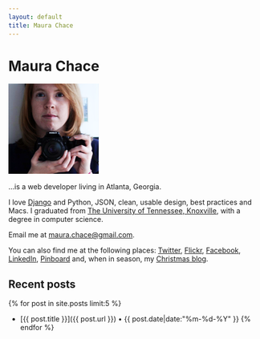 ```yaml
---
layout: default
title: Maura Chace
---
```


# Maura Chace

<img src="/media/img/about/maura_chace.png" class="right">

&#8230;is a web developer living in Atlanta, Georgia.

I love [Django][] and Python, JSON, clean, usable design, best practices and Macs. I graduated from [The University of Tennessee, Knoxville][UT], with a degree in computer science.

Email me at <a href="mailto:&#109;&#97;&#117;&#114;&#97;&#46;&#99;&#104;&#97;&#99;&#101;&#64;&#103;&#109;&#97;&#105;&#108;&#46;&#99;&#111;&#109;">&#109;&#97;&#117;&#114;&#97;&#46;&#99;&#104;&#97;&#99;&#101;&#64;&#103;&#109;&#97;&#105;&#108;&#46;&#99;&#111;&#109;</a>.

You can also find me at the following places: [Twitter][], [Flickr][], [Facebook], [LinkedIn][], [Pinboard][] and, when in season, my [Christmas blog][Xmas].

## Recent posts

{% for post in site.posts limit:5 %}
* [{{ post.title }}]({{ post.url }}) &bull; {{ post.date|date:"%m-%d-%Y" }}
{% endfor %}

[Django]: http://www.djangoproject.com/
[UT]: http://www.utk.edu/
[Twitter]: http://twitter.com/minarets
[Flickr]: http://www.flickr.com/photos/minarets/
[Facebook]: http://www.facebook.com/maurachace
[LinkedIn]: http://www.linkedin.com/in/maurachace
[Pinboard]: https://pinboard.in/u:minarets
[Xmas]: http://25wishes.com/
